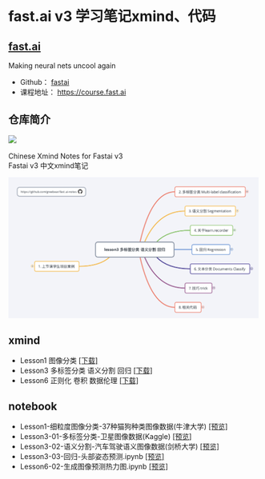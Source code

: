 # fast.ai v3 学习笔记xmind、代码

## [**fast.ai**](http://www.fast.ai)  
Making neural nets uncool again
- Github：  [fastai](https://github.com/fastai/fastai) 
- 课程地址：  https://course.fast.ai

## 仓库简介
<p align="left"><a href="https://github.com/greebear"><img src="https://img.shields.io/badge/%E4%BD%9C%E8%80%85-greebear-blue.svg"></a></p>  

Chinese Xmind Notes for Fastai v3  
Fastai v3 中文xmind笔记  

<img src="./notebook/assests/lesson3/lesson3xmind.jpg" width="500">

## xmind

- Lesson1 图像分类 [[下载]](./xmind/lesson1.xmind)
- Lesson3 多标签分类 语义分割 回归 [[下载]](./xmind/lesson3.xmind)
- Lesson6 正则化 卷积 数据伦理 [[下载]](./xmind/lesson3.xmind)

## notebook

- Lesson1-细粒度图像分类-37种猫狗种类图像数据(牛津大学) [[预览]](https://nbviewer.jupyter.org/github/greebear/fast.ai-notes/blob/master/notebook/lesson1-%E7%BB%86%E7%B2%92%E5%BA%A6%E5%9B%BE%E5%83%8F%E5%88%86%E7%B1%BB-37%E7%A7%8D%E7%8C%AB%E7%8B%97%E7%A7%8D%E7%B1%BB%E5%9B%BE%E5%83%8F%E6%95%B0%E6%8D%AE(%E7%89%9B%E6%B4%A5%E5%A4%A7%E5%AD%A6).ipynb)
- Lesson3-01-多标签分类-卫星图像数据(Kaggle) [[预览]](https://nbviewer.jupyter.org/github/greebear/fast.ai-notes/blob/master/notebook/lesson3-01-%E5%A4%9A%E6%A0%87%E7%AD%BE%E5%88%86%E7%B1%BB-%E5%8D%AB%E6%98%9F%E5%9B%BE%E5%83%8F%E6%95%B0%E6%8D%AE(Kaggle).ipynb)
- Lesson3-02-语义分割-汽车驾驶语义图像数据(剑桥大学) [[预览]](https://nbviewer.jupyter.org/github/greebear/fast.ai-notes/blob/master/notebook/lesson3-02-%E8%AF%AD%E4%B9%89%E5%88%86%E5%89%B2-%E6%B1%BD%E8%BD%A6%E9%A9%BE%E9%A9%B6%E8%AF%AD%E4%B9%89%E5%9B%BE%E5%83%8F%E6%95%B0%E6%8D%AE(%E5%89%91%E6%A1%A5%E5%A4%A7%E5%AD%A6).ipynb)
- Lesson3-03-回归-头部姿态预测.ipynb [[预览]](https://nbviewer.jupyter.org/github/greebear/fast.ai-notes/blob/master/notebook/lesson3-03-%E5%9B%9E%E5%BD%92-%E5%A4%B4%E9%83%A8%E5%A7%BF%E6%80%81%E9%A2%84%E6%B5%8B.ipynb)
- Lesson6-02-生成图像预测热力图.ipynb [[预览]]()